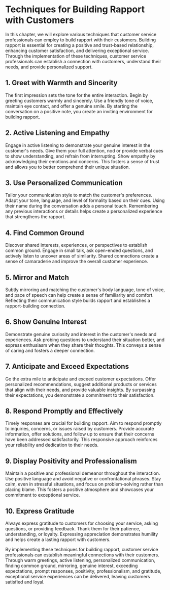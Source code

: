 Techniques for Building Rapport with Customers
=========================================================

In this chapter, we will explore various techniques that customer service professionals can employ to build rapport with their customers. Building rapport is essential for creating a positive and trust-based relationship, enhancing customer satisfaction, and delivering exceptional service. Through the implementation of these techniques, customer service professionals can establish a connection with customers, understand their needs, and provide personalized support.

**1. Greet with Warmth and Sincerity**
--------------------------------------

The first impression sets the tone for the entire interaction. Begin by greeting customers warmly and sincerely. Use a friendly tone of voice, maintain eye contact, and offer a genuine smile. By starting the conversation on a positive note, you create an inviting environment for building rapport.

**2. Active Listening and Empathy**
-----------------------------------

Engage in active listening to demonstrate your genuine interest in the customer's needs. Give them your full attention, nod or provide verbal cues to show understanding, and refrain from interrupting. Show empathy by acknowledging their emotions and concerns. This fosters a sense of trust and allows you to better comprehend their unique situation.

**3. Use Personalized Communication**
-------------------------------------

Tailor your communication style to match the customer's preferences. Adapt your tone, language, and level of formality based on their cues. Using their name during the conversation adds a personal touch. Remembering any previous interactions or details helps create a personalized experience that strengthens the rapport.

**4. Find Common Ground**
-------------------------

Discover shared interests, experiences, or perspectives to establish common ground. Engage in small talk, ask open-ended questions, and actively listen to uncover areas of similarity. Shared connections create a sense of camaraderie and improve the overall customer experience.

**5. Mirror and Match**
-----------------------

Subtly mirroring and matching the customer's body language, tone of voice, and pace of speech can help create a sense of familiarity and comfort. Reflecting their communication style builds rapport and establishes a rapport-building connection.

**6. Show Genuine Interest**
----------------------------

Demonstrate genuine curiosity and interest in the customer's needs and experiences. Ask probing questions to understand their situation better, and express enthusiasm when they share their thoughts. This conveys a sense of caring and fosters a deeper connection.

**7. Anticipate and Exceed Expectations**
-----------------------------------------

Go the extra mile to anticipate and exceed customer expectations. Offer personalized recommendations, suggest additional products or services that align with their needs, and provide valuable insights. By surpassing their expectations, you demonstrate a commitment to their satisfaction.

**8. Respond Promptly and Effectively**
---------------------------------------

Timely responses are crucial for building rapport. Aim to respond promptly to inquiries, concerns, or issues raised by customers. Provide accurate information, offer solutions, and follow up to ensure that their concerns have been addressed satisfactorily. This responsive approach reinforces your reliability and dedication to their needs.

**9. Display Positivity and Professionalism**
---------------------------------------------

Maintain a positive and professional demeanor throughout the interaction. Use positive language and avoid negative or confrontational phrases. Stay calm, even in stressful situations, and focus on problem-solving rather than placing blame. This fosters a positive atmosphere and showcases your commitment to exceptional service.

**10. Express Gratitude**
-------------------------

Always express gratitude to customers for choosing your service, asking questions, or providing feedback. Thank them for their patience, understanding, or loyalty. Expressing appreciation demonstrates humility and helps create a lasting rapport with customers.

By implementing these techniques for building rapport, customer service professionals can establish meaningful connections with their customers. Through warm greetings, active listening, personalized communication, finding common ground, mirroring, genuine interest, exceeding expectations, prompt responses, positivity, professionalism, and gratitude, exceptional service experiences can be delivered, leaving customers satisfied and loyal.
